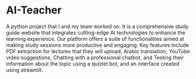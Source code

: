 # AI-Teacher
A python project that I and my team worked on. It is a comprehensive study guide website that integrates cutting-edge AI technologies to enhance the learning experience. Our platform offers a suite of functionalities aimed at making study sessions more productive and engaging. Key features include PDF extraction for lectures that they will upload, Arabic translation, YouTube video suggestions, Chatting with a professional chatbot, and Testing their information about the topic using a quizlet bot, and an interface created using streamlit.
